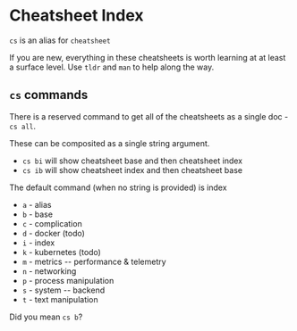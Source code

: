 # Cheatsheet Index

`cs` is an alias for `cheatsheet`

If you are new, everything in these cheatsheets is worth learning at at least a surface level. Use `tldr` and `man` to help along the way.

## `cs` commands

There is a reserved command to get all of the cheatsheets as a single doc - `cs all`.

These can be composited as a single string argument.

* `cs bi` will show cheatsheet base and then cheatsheet index
* `cs ib` will show cheatsheet index and then cheatsheet base

The default command (when no string is provided) is index

* `a` - alias
* `b` - base
* `c` - complication
* `d` - docker (todo)
* `i` - index
* `k` - kubernetes (todo)
* `m` - metrics -- performance & telemetry
* `n` - networking
* `p` - process manipulation
* `s` - system -- backend
* `t` - text manipulation

Did you mean `cs b`?
